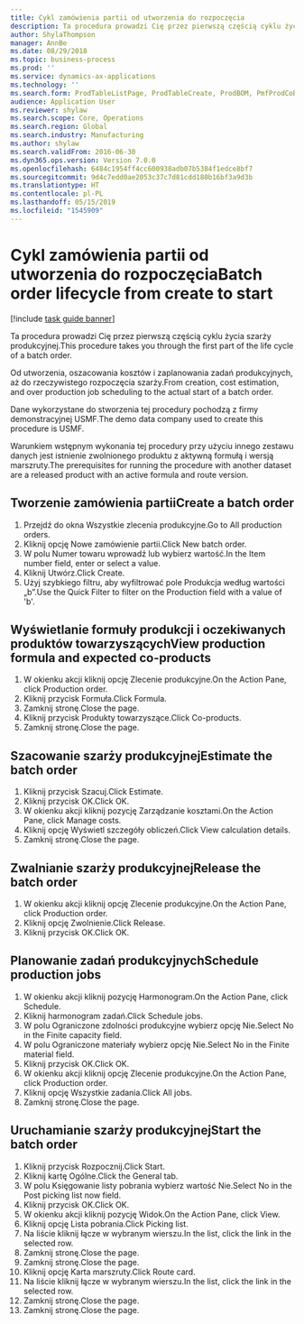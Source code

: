 ```yaml
---
title: Cykl zamówienia partii od utworzenia do rozpoczęcia
description: Ta procedura prowadzi Cię przez pierwszą częścią cyklu życia szarży produkcyjnej.
author: ShylaThompson
manager: AnnBe
ms.date: 08/29/2018
ms.topic: business-process
ms.prod: ''
ms.service: dynamics-ax-applications
ms.technology: ''
ms.search.form: ProdTableListPage, ProdTableCreate, ProdBOM, PmfProdCoBy, ProdParmCostEstimation, ProdCalcTrans, ProdParmRelease, ProdSchedule, ProdRouteJob, ProdParmStartUp, ProdJournalTransBOM, ProdJournalTransRoute
audience: Application User
ms.reviewer: shylaw
ms.search.scope: Core, Operations
ms.search.region: Global
ms.search.industry: Manufacturing
ms.author: shylaw
ms.search.validFrom: 2016-06-30
ms.dyn365.ops.version: Version 7.0.0
ms.openlocfilehash: 6484c1954ff4cc600938adb07b5384f1edce8bf7
ms.sourcegitcommit: 9d4c7edd0ae2053c37c7d81cdd180b16bf3a9d3b
ms.translationtype: HT
ms.contentlocale: pl-PL
ms.lasthandoff: 05/15/2019
ms.locfileid: "1545909"
---
```

# <a name="batch-order-lifecycle-from-create-to-start"></a><span data-ttu-id="57b88-103">Cykl zamówienia partii od utworzenia do rozpoczęcia</span><span class="sxs-lookup"><span data-stu-id="57b88-103">Batch order lifecycle from create to start</span></span>

[!include [task guide banner](../../includes/task-guide-banner.md)]

<span data-ttu-id="57b88-104">Ta procedura prowadzi Cię przez pierwszą częścią cyklu życia szarży produkcyjnej.</span><span class="sxs-lookup"><span data-stu-id="57b88-104">This procedure takes you through the first part of the life cycle of a batch order.</span></span>

<span data-ttu-id="57b88-105">Od utworzenia, oszacowania kosztów i zaplanowania zadań produkcyjnych, aż do rzeczywistego rozpoczęcia szarży.</span><span class="sxs-lookup"><span data-stu-id="57b88-105">From creation, cost estimation, and over production job scheduling to the actual start of a batch order.</span></span>



<span data-ttu-id="57b88-106">Dane wykorzystane do stworzenia tej procedury pochodzą z firmy demonstracyjnej USMF.</span><span class="sxs-lookup"><span data-stu-id="57b88-106">The demo data company used to create this procedure is USMF.</span></span> 



<span data-ttu-id="57b88-107">Warunkiem wstępnym wykonania tej procedury przy użyciu innego zestawu danych jest istnienie zwolnionego produktu z aktywną formułą i wersją marszruty.</span><span class="sxs-lookup"><span data-stu-id="57b88-107">The prerequisites for running the procedure with another dataset are a released product with an active formula and route version.</span></span>


## <a name="create-a-batch-order"></a><span data-ttu-id="57b88-108">Tworzenie zamówienia partii</span><span class="sxs-lookup"><span data-stu-id="57b88-108">Create a batch order</span></span>
1. <span data-ttu-id="57b88-109">Przejdź do okna Wszystkie zlecenia produkcyjne.</span><span class="sxs-lookup"><span data-stu-id="57b88-109">Go to All production orders.</span></span>
2. <span data-ttu-id="57b88-110">Kliknij opcję Nowe zamówienie partii.</span><span class="sxs-lookup"><span data-stu-id="57b88-110">Click New batch order.</span></span>
3. <span data-ttu-id="57b88-111">W polu Numer towaru wprowadź lub wybierz wartość.</span><span class="sxs-lookup"><span data-stu-id="57b88-111">In the Item number field, enter or select a value.</span></span>
4. <span data-ttu-id="57b88-112">Kliknij Utwórz.</span><span class="sxs-lookup"><span data-stu-id="57b88-112">Click Create.</span></span>
5. <span data-ttu-id="57b88-113">Użyj szybkiego filtru, aby wyfiltrować pole Produkcja według wartości „b”.</span><span class="sxs-lookup"><span data-stu-id="57b88-113">Use the Quick Filter to filter on the Production field with a value of 'b'.</span></span>

## <a name="view-production-formula-and-expected-co-products"></a><span data-ttu-id="57b88-114">Wyświetlanie formuły produkcji i oczekiwanych produktów towarzyszących</span><span class="sxs-lookup"><span data-stu-id="57b88-114">View production formula and expected co-products</span></span>
1. <span data-ttu-id="57b88-115">W okienku akcji kliknij opcję Zlecenie produkcyjne.</span><span class="sxs-lookup"><span data-stu-id="57b88-115">On the Action Pane, click Production order.</span></span>
2. <span data-ttu-id="57b88-116">Kliknij przycisk Formuła.</span><span class="sxs-lookup"><span data-stu-id="57b88-116">Click Formula.</span></span>
3. <span data-ttu-id="57b88-117">Zamknij stronę.</span><span class="sxs-lookup"><span data-stu-id="57b88-117">Close the page.</span></span>
4. <span data-ttu-id="57b88-118">Kliknij przycisk Produkty towarzyszące.</span><span class="sxs-lookup"><span data-stu-id="57b88-118">Click Co-products.</span></span>
5. <span data-ttu-id="57b88-119">Zamknij stronę.</span><span class="sxs-lookup"><span data-stu-id="57b88-119">Close the page.</span></span>

## <a name="estimate-the-batch-order"></a><span data-ttu-id="57b88-120">Szacowanie szarży produkcyjnej</span><span class="sxs-lookup"><span data-stu-id="57b88-120">Estimate the batch order</span></span>
1. <span data-ttu-id="57b88-121">Kliknij przycisk Szacuj.</span><span class="sxs-lookup"><span data-stu-id="57b88-121">Click Estimate.</span></span>
2. <span data-ttu-id="57b88-122">Kliknij przycisk OK.</span><span class="sxs-lookup"><span data-stu-id="57b88-122">Click OK.</span></span>
3. <span data-ttu-id="57b88-123">W okienku akcji kliknij pozycję Zarządzanie kosztami.</span><span class="sxs-lookup"><span data-stu-id="57b88-123">On the Action Pane, click Manage costs.</span></span>
4. <span data-ttu-id="57b88-124">Kliknij opcję Wyświetl szczegóły obliczeń.</span><span class="sxs-lookup"><span data-stu-id="57b88-124">Click View calculation details.</span></span>
5. <span data-ttu-id="57b88-125">Zamknij stronę.</span><span class="sxs-lookup"><span data-stu-id="57b88-125">Close the page.</span></span>

## <a name="release-the-batch-order"></a><span data-ttu-id="57b88-126">Zwalnianie szarży produkcyjnej</span><span class="sxs-lookup"><span data-stu-id="57b88-126">Release the batch order</span></span>
1. <span data-ttu-id="57b88-127">W okienku akcji kliknij opcję Zlecenie produkcyjne.</span><span class="sxs-lookup"><span data-stu-id="57b88-127">On the Action Pane, click Production order.</span></span>
2. <span data-ttu-id="57b88-128">Kliknij opcję Zwolnienie.</span><span class="sxs-lookup"><span data-stu-id="57b88-128">Click Release.</span></span>
3. <span data-ttu-id="57b88-129">Kliknij przycisk OK.</span><span class="sxs-lookup"><span data-stu-id="57b88-129">Click OK.</span></span>

## <a name="schedule-production-jobs"></a><span data-ttu-id="57b88-130">Planowanie zadań produkcyjnych</span><span class="sxs-lookup"><span data-stu-id="57b88-130">Schedule production jobs</span></span>
1. <span data-ttu-id="57b88-131">W okienku akcji kliknij pozycję Harmonogram.</span><span class="sxs-lookup"><span data-stu-id="57b88-131">On the Action Pane, click Schedule.</span></span>
2. <span data-ttu-id="57b88-132">Kliknij harmonogram zadań.</span><span class="sxs-lookup"><span data-stu-id="57b88-132">Click Schedule jobs.</span></span>
3. <span data-ttu-id="57b88-133">W polu Ograniczone zdolności produkcyjne wybierz opcję Nie.</span><span class="sxs-lookup"><span data-stu-id="57b88-133">Select No in the Finite capacity field.</span></span>
4. <span data-ttu-id="57b88-134">W polu Ograniczone materiały wybierz opcję Nie.</span><span class="sxs-lookup"><span data-stu-id="57b88-134">Select No in the Finite material field.</span></span>
5. <span data-ttu-id="57b88-135">Kliknij przycisk OK.</span><span class="sxs-lookup"><span data-stu-id="57b88-135">Click OK.</span></span>
6. <span data-ttu-id="57b88-136">W okienku akcji kliknij opcję Zlecenie produkcyjne.</span><span class="sxs-lookup"><span data-stu-id="57b88-136">On the Action Pane, click Production order.</span></span>
7. <span data-ttu-id="57b88-137">Kliknij opcję Wszystkie zadania.</span><span class="sxs-lookup"><span data-stu-id="57b88-137">Click All jobs.</span></span>
8. <span data-ttu-id="57b88-138">Zamknij stronę.</span><span class="sxs-lookup"><span data-stu-id="57b88-138">Close the page.</span></span>

## <a name="start-the-batch-order"></a><span data-ttu-id="57b88-139">Uruchamianie szarży produkcyjnej</span><span class="sxs-lookup"><span data-stu-id="57b88-139">Start the batch order</span></span>
1. <span data-ttu-id="57b88-140">Kliknij przycisk Rozpocznij.</span><span class="sxs-lookup"><span data-stu-id="57b88-140">Click Start.</span></span>
2. <span data-ttu-id="57b88-141">Kliknij kartę Ogólne.</span><span class="sxs-lookup"><span data-stu-id="57b88-141">Click the General tab.</span></span>
3. <span data-ttu-id="57b88-142">W polu Księgowanie listy pobrania wybierz wartość Nie.</span><span class="sxs-lookup"><span data-stu-id="57b88-142">Select No in the Post picking list now field.</span></span>
4. <span data-ttu-id="57b88-143">Kliknij przycisk OK.</span><span class="sxs-lookup"><span data-stu-id="57b88-143">Click OK.</span></span>
5. <span data-ttu-id="57b88-144">W okienku akcji kliknij pozycję Widok.</span><span class="sxs-lookup"><span data-stu-id="57b88-144">On the Action Pane, click View.</span></span>
6. <span data-ttu-id="57b88-145">Kliknij opcję Lista pobrania.</span><span class="sxs-lookup"><span data-stu-id="57b88-145">Click Picking list.</span></span>
7. <span data-ttu-id="57b88-146">Na liście kliknij łącze w wybranym wierszu.</span><span class="sxs-lookup"><span data-stu-id="57b88-146">In the list, click the link in the selected row.</span></span>
8. <span data-ttu-id="57b88-147">Zamknij stronę.</span><span class="sxs-lookup"><span data-stu-id="57b88-147">Close the page.</span></span>
9. <span data-ttu-id="57b88-148">Zamknij stronę.</span><span class="sxs-lookup"><span data-stu-id="57b88-148">Close the page.</span></span>
10. <span data-ttu-id="57b88-149">Kliknij opcję Karta marszruty.</span><span class="sxs-lookup"><span data-stu-id="57b88-149">Click Route card.</span></span>
11. <span data-ttu-id="57b88-150">Na liście kliknij łącze w wybranym wierszu.</span><span class="sxs-lookup"><span data-stu-id="57b88-150">In the list, click the link in the selected row.</span></span>
12. <span data-ttu-id="57b88-151">Zamknij stronę.</span><span class="sxs-lookup"><span data-stu-id="57b88-151">Close the page.</span></span>
13. <span data-ttu-id="57b88-152">Zamknij stronę.</span><span class="sxs-lookup"><span data-stu-id="57b88-152">Close the page.</span></span>

